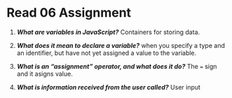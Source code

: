 # Read 06 Assignment

1. *__What are variables in JavaScript?__* Containers for storing data.

2. *__What does it mean to declare a variable?__* when you specify a type and an identifier, but have not yet assigned a value to the variable.

3. *__What is an “assignment” operator, and what does it do?__* The `=` sign and it asigns value.

4. *__What is information received from the user called?__* User input
